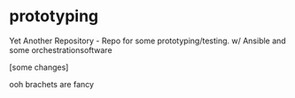 # prototyping
Yet Another Repository - Repo for some prototyping/testing. w/ Ansible and some orchestrationsoftware

[some changes]

ooh brachets are fancy
